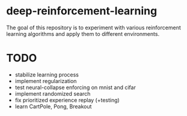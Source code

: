 # deep-reinforcement-learning

The goal of this repository is to experiment 
with various reinforcement learning algorithms
and apply them to different environments.

# TODO
- stabilize learning process
- implement regularization
- test neural-collapse enforcing on mnist and cifar
- implement randomized search
- fix prioritized experience replay (+testing)
- learn CartPole, Pong, Breakout
